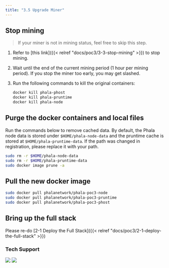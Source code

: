 ```yaml
---
title: "3.5 Upgrade Miner"
---
```


## Stop mining

> If your miner is not in mining status, feel free to skip this step.

1. Refer to [this link]({{< relref "docs/poc3/3-3-stop-mining" >}}) to stop mining.
2. Wait until the end of the current mining period (1 hour per mining period). If you stop the miner too early, you may get slashed.
3. Run the following commands to kill the original containers:

    ```bash
    docker kill phala-phost
    docker kill phala-pruntime
    docker kill phala-node
    ```

## Purge the docker containers and local files

Run the commands below to remove cached data. By default, the Phala node data is stored under `$HOME/phala-node-data` and the pruntime cache is stored at `$HOME/phala-pruntime-data`. If the path was changed in registration, please replace it with your path.

```bash
sudo rm -r $HOME/phala-node-data
sudo rm -r $HOME/phala-pruntime-data
sudo docker image prune -a
```

## Pull the new docker image

```bash
sudo docker pull phalanetwork/phala-poc3-node
sudo docker pull phalanetwork/phala-poc3-pruntime
sudo docker pull phalanetwork/phala-poc3-phost
```

## Bring up the full stack

Please re-do [2-1 Deploy the Full Stack]({{< relref "docs/poc3/2-1-deploy-the-full-stack" >}})

### Tech Support
[![](https://img.shields.io/discord/697726436211163147?label=Phala%20Discord)](https://discord.gg/zjdJ7d844d) [![](https://img.shields.io/badge/Join-Telegram-blue)](https://t.me/phalaminer)
